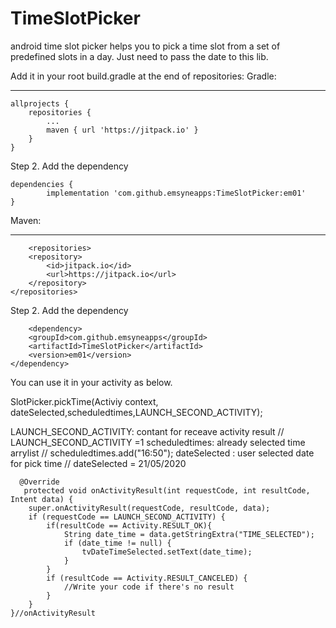 # TimeSlotPicker
android time slot picker helps you to pick a time slot from a set of predefined slots in a day. Just need to pass the date to this lib.

Add it in your root build.gradle at the end of repositories:
Gradle:
______________


    allprojects {
		repositories {
			...
			maven { url 'https://jitpack.io' }
		}
	}
  
  
Step 2. Add the dependency

    dependencies {
	        implementation 'com.github.emsyneapps:TimeSlotPicker:em01'
	}
  
  Maven:
  _______________
  
        <repositories>
		<repository>
		    <id>jitpack.io</id>
		    <url>https://jitpack.io</url>
		</repository>
	</repositories>
  
  Step 2. Add the dependency
  
        <dependency>
	    <groupId>com.github.emsyneapps</groupId>
	    <artifactId>TimeSlotPicker</artifactId>
	    <version>em01</version>
	</dependency>
  
  
  
  You can use it in your activity as below.
  
  SlotPicker.pickTime(Activiy context, dateSelected,scheduledtimes,LAUNCH_SECOND_ACTIVITY);
   
  LAUNCH_SECOND_ACTIVITY:  contant for receave activity result  // LAUNCH_SECOND_ACTIVITY =1
  scheduledtimes:  already selected time arrylist<String>       // scheduledtimes.add("16:50");
  dateSelected : user selected date for pick time               // dateSelected = 21/05/2020
  
  
  
      @Override
       protected void onActivityResult(int requestCode, int resultCode, Intent data) {
        super.onActivityResult(requestCode, resultCode, data);
        if (requestCode == LAUNCH_SECOND_ACTIVITY) {
            if(resultCode == Activity.RESULT_OK){
                String date_time = data.getStringExtra("TIME_SELECTED");
                if (date_time != null) {
                    tvDateTimeSelected.setText(date_time);
                }
            }
            if (resultCode == Activity.RESULT_CANCELED) {
                //Write your code if there's no result
            }
        }
    }//onActivityResult
  
  
